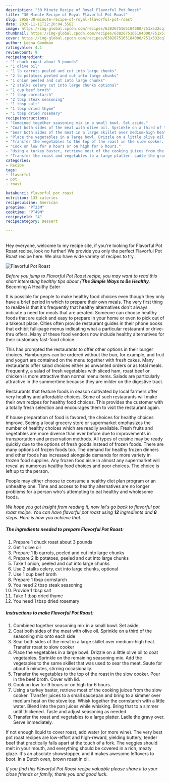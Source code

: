 ```yaml
---
description: "30 Minute Recipe of Royal Flavorful Pot Roast"
title: "30 Minute Recipe of Royal Flavorful Pot Roast"
slug: 2958-30-minute-recipe-of-royal-flavorful-pot-roast
date: 2020-11-11T22:20:04.558Z
image: https://img-global.cpcdn.com/recipes/6382675165184000/751x532cq70/flavorful-pot-roast-recipe-main-photo.jpg
thumbnail: https://img-global.cpcdn.com/recipes/6382675165184000/751x532cq70/flavorful-pot-roast-recipe-main-photo.jpg
cover: https://img-global.cpcdn.com/recipes/6382675165184000/751x532cq70/flavorful-pot-roast-recipe-main-photo.jpg
author: Leona Goodman
ratingvalue: 4.1
reviewcount: 9
recipeingredient:
- "1 chuck roast about 3 pounds"
- "1 olive oil"
- "1 lb carrots peeled and cut into large chunks"
- "2 lb potatoes peeled and cut into large chunks"
- "1 onion peeled and cut into large chunks"
- "2 stalks celery cut into large chunks optional"
- "1 cup beef broth"
- "1 tbsp cornstarch"
- "2 tbsp steak seasoning"
- "1 tbsp salt"
- "1 tbsp dried thyme"
- "1 tbsp dried rosemary"
recipeinstructions:
- "Combined together seasoning mix in a small bowl. Set aside."
- "Coat both sides of the meat with olive oil. Sprinkle on a third of the seasoning mix onto each side"
- "Sear both sides of the meat in a large skillet over medium-high heat. Transfer roast to slow cooker"
- "Place the vegetables in a large bowl. Drizzle on a little olive oil to coat vegetables. Sprinkle on the remaining seasoning mix. Add the vegetables to the same skillet that was used to sear the meat. Saute for about 5 minutes, stirring occasionally."
- "Transfer the vegetables to the top of the roast in the slow cooker. Pour in the beef broth. Cover with lid."
- "Cook on low for 9 hours or on high for 6 hours."
- "Using a turkey baster, retrieve most of the cooking juices from the slow cooker. Transfer juices to a small saucepan and bring to a simmer over medium heat on the stove top. Whisk together the cornstarch with a little water. Blend into the pan juices while whisking. Bring that to a simmer until thickened. Taste and adjust seasoning as needed."
- "Transfer the roast and vegetables to a large platter. Ladle the gravy over. Serve immediately."
categories:
- Recipe
tags:
- flavorful
- pot
- roast

katakunci: flavorful pot roast 
nutrition: 133 calories
recipecuisine: American
preptime: "PT23M"
cooktime: "PT49M"
recipeyield: "4"
recipecategory: Dessert

---
```

<br>
Hey everyone, welcome to my recipe site, if you're looking for Flavorful Pot Roast recipe, look no further! We provide you only the perfect Flavorful Pot Roast recipe here. We also have wide variety of recipes to try.
<br>


![Flavorful Pot Roast](https://img-global.cpcdn.com/recipes/6382675165184000/751x532cq70/flavorful-pot-roast-recipe-main-photo.jpg)

<i>Before you jump to Flavorful Pot Roast recipe, you may want to read this short interesting healthy tips about {<strong>The Simple Ways to Be Healthy</strong>.</i>
Becoming A Healthy Eater

It is possible for people to make healthy food choices even though they only have a brief period in which to prepare their own meals. The very first thing to realize is that it's frequently that healthy alternatives don't always indicate a need for meals that are aerated. Someone can choose healthy foods that are quick and easy to prepare in your home or even to pick out of a takeout place. Cities often provide restaurant guides in their phone books that exhibit full-page menus indicating what a particular restaurant or drive-thru offers. Many of these food vendors now include healthy alternatives for their customary fast-food choice.

 This has prompted the restaurants to offer other options in their burger choices. Hamburgers can be ordered without the bun, for example, and fruit and yogurt are contained on the menu together with fresh cakes. Many restaurants offer salad choices either as unwanted orders or as total meals. Frequently, a salad of fresh vegetables with sliced ham, roast beef or chicken is more attractive than normal menu items.  Salads are particularly attractive in the summertime because they are milder on the digestive tract.

Restaurants that feature foods in season cultivated by local farmers offer very healthy and affordable choices. Some of such restaurants will make their own recipes for healthy food choices.  This provides the customer with a totally fresh selection and encourages them to visit the restaurant again.

If house preparation of food is favored, the choices for healthy choices improve. Seeing a local grocery store or supermarket emphasizes the number of healthy choices which are readily available. Fresh fruits and vegetables are more diverse than ever before due to improvements in transportation and preservation methods.  All types of cuisine may be ready quickly due to the options of fresh goods instead of frozen foods. There are many options of frozen foods too. The demand for healthy frozen dinners and other foods has increased alongside demands for more variety in frozen food supplies. Any frozen food aisle in almost any supermarket will reveal as numerous healthy food choices and poor choices. The choice is left up to the person.

People may either choose to consume a healthy diet plan program or an unhealthy one. Time and access to healthy alternatives are no longer problems for a person who's attempting to eat healthy and wholesome foods.


<i>We hope you got insight from reading it, now let's go back to flavorful pot roast recipe. You can have flavorful pot roast using <strong>12</strong> ingredients and <strong>8</strong> steps. Here is how you achieve that.
</i>

##### The ingredients needed to prepare Flavorful Pot Roast:

1. Prepare 1 chuck roast about 3 pounds
1. Get 1 olive oil
1. Prepare 1 lb carrots, peeled and cut into large chunks
1. Prepare 2 lb potatoes, peeled and cut into large chunks
1. Take 1 onion, peeled and cut into large chunks
1. Use 2 stalks celery, cut into large chunks, optional
1. Use 1 cup beef broth
1. Prepare 1 tbsp cornstarch
1. You need 2 tbsp steak seasoning
1. Provide 1 tbsp salt
1. Take 1 tbsp dried thyme
1. You need 1 tbsp dried rosemary


##### Instructions to make Flavorful Pot Roast:

1. Combined together seasoning mix in a small bowl. Set aside.
1. Coat both sides of the meat with olive oil. Sprinkle on a third of the seasoning mix onto each side
1. Sear both sides of the meat in a large skillet over medium-high heat. Transfer roast to slow cooker
1. Place the vegetables in a large bowl. Drizzle on a little olive oil to coat vegetables. Sprinkle on the remaining seasoning mix. Add the vegetables to the same skillet that was used to sear the meat. Saute for about 5 minutes, stirring occasionally.
1. Transfer the vegetables to the top of the roast in the slow cooker. Pour in the beef broth. Cover with lid.
1. Cook on low for 9 hours or on high for 6 hours.
1. Using a turkey baster, retrieve most of the cooking juices from the slow cooker. Transfer juices to a small saucepan and bring to a simmer over medium heat on the stove top. Whisk together the cornstarch with a little water. Blend into the pan juices while whisking. Bring that to a simmer until thickened. Taste and adjust seasoning as needed.
1. Transfer the roast and vegetables to a large platter. Ladle the gravy over. Serve immediately.


If not enough liquid to cover roast, add water (or more wine). The very best pot roast recipes are low-effort and high-reward, yielding buttery, tender beef that practically falls apart at the touch of a fork. The veggies should melt in your mouth, and everything should be covered in a rich, meaty glaze. It&#39;s an absolute showstopper, and it makes awesome leftovers to boot. In a Dutch oven, brown roast in oil. 

<i>If you find this Flavorful Pot Roast recipe valuable please share it to your close friends or family, thank you and good luck.</i>
